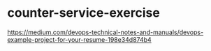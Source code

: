 # counter-service-exercise
https://medium.com/devops-technical-notes-and-manuals/devops-example-project-for-your-resume-198e34d874b4
